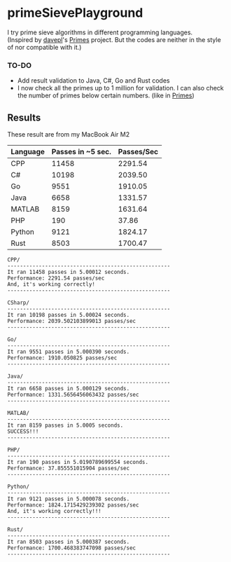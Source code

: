 # primeSievePlayground
I try prime sieve algorithms in different programming languages.  
(Inspired by [davepl](https://github.com/davepl)'s [Primes](https://github.com/PlummersSoftwareLLC/Primes) project. But the codes are neither in the style of nor compatible with it.)

### TO-DO
- Add result validation to Java, C#, Go and Rust codes
- I now check all the primes up to 1 million for validation. I can also check the number of primes below certain numbers. (like in [Primes](https://github.com/PlummersSoftwareLLC/Primes))

## Results
These result are from my MacBook Air M2

| **Language** | **Passes in ~5 sec.** | **Passes/Sec** |
|--------------|-----------------------|----------------|
| CPP          | 11458                 | 2291.54        |
| C#           | 10198                 | 2039.50        |
| Go           | 9551                  | 1910.05        |
| Java         | 6658                  | 1331.57        |
| MATLAB       | 8159                  | 1631.64        |
| PHP          | 190                   | 37.86          |
| Python       | 9121                  | 1824.17        |
| Rust         | 8503                  | 1700.47        |

    CPP/
    ----------------------------------------------------
    It ran 11458 passes in 5.00012 seconds.
    Performance: 2291.54 passes/sec
    And, it's working correctly!
    ----------------------------------------------------

    CSharp/
    ----------------------------------------------------
    It ran 10198 passes in 5.00024 seconds.
    Performance: 2039.502103899013 passes/sec
    ----------------------------------------------------

    Go/
    ----------------------------------------------------
    It ran 9551 passes in 5.000390 seconds.
    Performance: 1910.050825 passes/sec
    ----------------------------------------------------

    Java/
    ----------------------------------------------------
    It ran 6658 passes in 5.000129 seconds.
    Performance: 1331.5656456063432 passes/sec
    ----------------------------------------------------

    MATLAB/
    ----------------------------------------------------
    It ran 8159 passes in 5.0005 seconds.
    SUCCESS!!!
    ----------------------------------------------------

    PHP/
    ----------------------------------------------------
    It ran 190 passes in 5.0190789699554 seconds.
    Performance: 37.855551015904 passes/sec
    ----------------------------------------------------

    Python/
    ----------------------------------------------------
    It ran 9121 passes in 5.000078 seconds.
    Performance: 1824.1715429239302 passes/sec
    And, it's working correctly!!!
    ----------------------------------------------------

    Rust/
    ----------------------------------------------------
    It ran 8503 passes in 5.000387 seconds.
    Performance: 1700.468383747098 passes/sec
    ----------------------------------------------------
